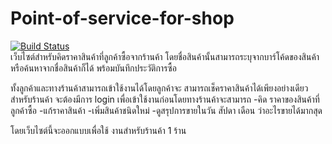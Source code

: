 Point-of-service-for-shop
=========================
[![Build Status](https://travis-ci.org/CE-KMITL-OOAD-2014/POS4Shop.svg?branch=master)](https://travis-ci.org/CE-KMITL-OOAD-2014/POS4Shop)  
เว็บไซต์สำหรับคิดราคาสินค้าที่ลูกค้าซื้อจากร้านค้า 
โดยชื่อสินค้านั้นสามารถระบุจากบาร์โค้ดของสินค้าหรือค้นหาจากชื่อสินค้าก็ได้ พร้อมบันทึกประวัติการซื้อ

ทั้งลูกค้าและทางร้านค้าสามารถเข้าใช้งานได้โดยลูกค้าจะ สามารถเช็คราคาสินค้าได้เพียงอย่างเดียว สำหรับร้านค้า จะต้องมีการ login เพื่อเข้าใช้งานก่อนโดยทางร้านค้าจะสามารถ -คิด ราคาของสินค้าที่ลูกค้าซื้อ -แก้ราคาสินค้า -เพิ่มสินค้าชนิดใหม่ -ดูสรุปการขายในวัน สัปดา เดือน ว่าอะไรขายได้มากสุด

โดยเว็บไซต์นี้จะออกแบบเพื่อใช้ งานสำหรับร้านค้า 1 ร้าน
